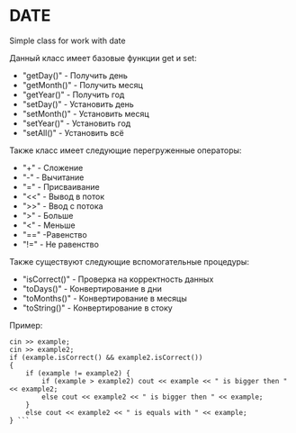 # DATE
Simple class for work with date


Данный класс имеет базовые функции get и set:
* "getDay()" - Получить день
* "getMonth()" - Получить месяц
* "getYear()" - Получить год
* "setDay()" - Установить день
* "setMonth()" - Установить месяц
* "setYear()" - Установить год
* "setAll()" - Установить всё

Также класс имеет следующие перегруженные операторы:
* "+" - Сложение
* "-" - Вычитание
* "=" - Присваивание
* "<<" - Вывод в поток
* ">>" - Ввод с потока
* ">" - Больше
* "<" - Меньше
* "==" -Равенство
* "!=" - Не равенство

Также существуют следующие вспомогательные процедуры:
* "isCorrect()" - Проверка на корректность данных
* "toDays()" - Конвертирование в дни
* "toMonths()" - Конвертирование в месяцы
* "toString()" - Конвертирование в стоку

Пример: 
``` DATE example, example2;
cin >> example;
cin >> example2;
if (example.isCorrect() && example2.isCorrect()) 
{
	if (example != example2) {
		if (example > example2) cout << example << " is bigger then " << example2;
		else cout << example2 << " is bigger then " << example;
	}
	else cout << example2 << " is equals with " << example;
} ```